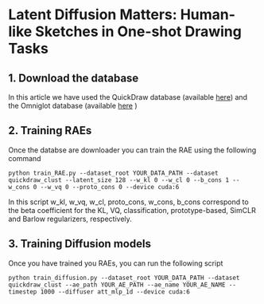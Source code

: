 # Latent Diffusion Matters: Human-like Sketches in One-shot Drawing Tasks

## 1. Download the database
In this article we have used the QuickDraw database (available [here](https://github.com/googlecreativelab/quickdraw-dataset)) and the Omniglot database (available [here](https://github.com/brendenlake/omniglot) )

## 2. Training RAEs
Once the databse are downloader you can train the RAE using the following command
```
python train_RAE.py --dataset_root YOUR_DATA_PATH --dataset quickdraw_clust --latent_size 128 --w_kl 0 --w_cl 0 --b_cons 1 --w_cons 0 --w_vq 0 --proto_cons 0 --device cuda:6 
```
In this script w_kl, w_vq, w_cl, proto_cons, w_cons, b_cons  correspond to the beta coefficient for the KL, VQ, classification, prototype-based, SimCLR and Barlow regularizers, respectively. 

## 3. Training Diffusion models
Once you have trained you RAEs, you can run the following script
  
```
python train_diffusion.py --dataset_root YOUR_DATA_PATH --dataset quickdraw_clust --ae_path YOUR_AE_PATH --ae_name YOUR_AE_NAME --timestep 1000 --diffuser att_mlp_1d --device cuda:6 
```